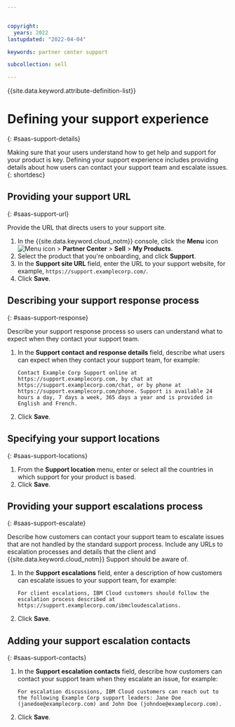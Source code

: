 ```yaml
---


copyright:
  years: 2022
lastupdated: "2022-04-04"

keywords: partner center support

subcollection: sell

---
```


{{site.data.keyword.attribute-definition-list}}

# Defining your support experience
{: #saas-support-details}

Making sure that your users understand how to get help and support for your product is key. Defining your support experience includes providing details about how users can contact your support team and escalate issues. 
{: shortdesc}

## Providing your support URL
{: #saas-support-url}

Provide the URL that directs users to your support site. 

1. In the {{site.data.keyword.cloud_notm}} console, click the **Menu** icon ![Menu icon](../icons/icon_hamburger.svg "Menu") > **Partner Center** > **Sell** > **My Products**.
1. Select the product that you're onboarding, and click **Support**. 
1. In the **Support site URL** field, enter the URL to your support website, for example, `https://support.examplecorp.com/`.
1. Click **Save**.

## Describing your support response process
{: #saas-support-response}

Describe your support response process so users can understand what to expect when they contact your support team.

1. In the **Support contact and response details** field, describe what users can expect when they contact your support team, for example: 

    `Contact Example Corp Support online at https://support.examplecorp.com, by chat at https://support.examplecorp.com/chat, or by phone at https://support.examplecorp.com/phone. Support is available 24 hours a day, 7 days a week, 365 days a year and is provided in English and French.`

1. Click **Save**.

## Specifying your support locations
{: #saas-support-locations}

1. From the **Support location** menu, enter or select all the countries in which support for your product is based. 
1. Click **Save**. 

## Providing your support escalations process
{: #saas-support-escalate}

Describe how customers can contact your support team to escalate issues that are not handled by the standard support process. Include any URLs to escalation processes and details that the client and {{site.data.keyword.cloud_notm}} Support should be aware of. 

1. In the **Support escalations** field, enter a description of how customers can escalate issues to your support team, for example: 

    `For client escalations, IBM Cloud customers should follow the escalation process described at https://support.examplecorp.com/ibmcloudescalations.`

1. Click **Save**.

## Adding your support escalation contacts
{: #saas-support-contacts}

1. In the **Support escalation contacts** field, describe how customers can contact your support team when they escalate an issue, for example:

    `For escalation discussions, IBM Cloud customers can reach out to the following Example Corp support leaders: Jane Doe (janedoe@examplecorp.com) and John Doe (johndoe@examplecorp.com).`

1. Click **Save**.




